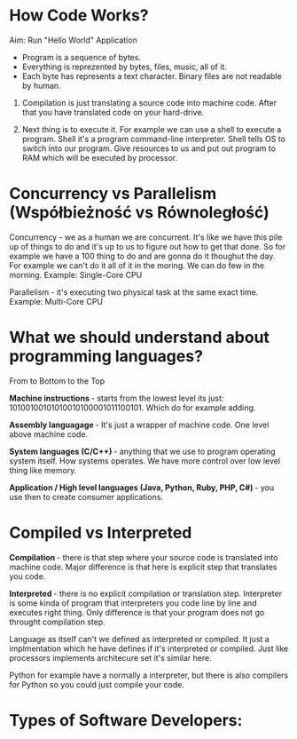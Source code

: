 # How Code Works? 

Aim: Run "Hello World" Application

- Program is a sequence of bytes.
- Everything is reprezented by bytes, files, music, all of it.
- Each byte has represents a text character. Binary files are not readable by human. 

1. Compilation is just translating a source code into machine code. After that you have translated code on your hard-drive. 

2. Next thing is to execute it. For example we can use a shell to execute a program. Shell it's a program command-line interpreter. Shell tells OS to switch into our program. Give resources to us and put out program to RAM which will be executed by processor.


# Concurrency vs Parallelism (Współbieżność vs Równoległość)

Concurrency - we as a human we are concurrent. It's like we have this pile up of things to do and it's up to us to figure out how to get that done. So for example we have a 100 thing to do and are gonna do it thoughut the day. For example we can't do it all of it in the moring. We can do few in the morning. 
Example: Single-Core CPU

Parallelism - it's executing two physical task at the same exact time. 
Example: Multi-Core CPU

# What we should understand about programming languages? 

From to Bottom to the Top

<b> Machine instructions </b>  - starts from the lowest level its just: 10100100101010010100001011100101. Which do for example adding. 

<b> Assembly languagage </b>  - It's just a wrapper of machine code. One level above machine code. 

<b> System languages (C/C++) </b>  - anything that we use to program operating system itself. How systems operates. We have more control over low level thing like memory. 

<b> Application / High level languages (Java, Python, Ruby, PHP, C#) </b>  - you use then to create consumer applications. 

# Compiled vs Interpreted

<b> Compilation </b> - there is that step where your source code is translated into machine code. Major difference is that here is explicit step that translates you code. 

<b> Interpreted </b> - there is no explicit compilation or translation step. Interpreter is some kinda of program that interpreters you code line by line and executes right thing. Only difference is that your program does not go throught compilation step.

Language as itself can't we defined as interpreted or compiled. It just a implmentation which he have defines if it's interpreted or compiled. Just like processors implements architecure set it's similar here. 

Python for example have a normally a interpreter, but there is also compilers for Python so you could just compile your code.

# Types of Software Developers:

<b>  </b>
<b>  </b>
<b>  </b>
<b>  </b>
<b>  </b>
<b>  </b>
<b>  </b>
<b>  </b>
<b>  </b>
<b>  </b>
<b>  </b>
<b>  </b>




